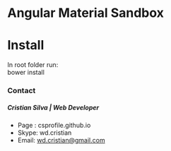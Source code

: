 # Angular Material Sandbox

# Install
In root folder run:<br/>
bower install<br/>

### Contact
##### Cristian Silva | Web Developer
* Page : csprofile.github.io
* Skype: wd.cristian
* Email: wd.cristian@gmail.com